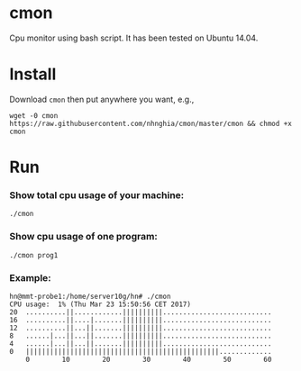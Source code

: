 # cmon
Cpu monitor using bash script. It has been tested on Ubuntu 14.04.

# Install

Download `cmon` then put anywhere you want, e.g.,

`wget -0 cmon https://raw.githubusercontent.com/nhnghia/cmon/master/cmon && chmod +x cmon`

# Run

### Show total cpu usage of your machine:
`./cmon`

### Show cpu usage of one program:
`./cmon prog1`

### Example:

```
hn@mmt-probe1:/home/server10g/hn# ./cmon
CPU usage:  1% (Thu Mar 23 15:50:56 CET 2017)             
20  ..........||............||||||||||...........................
16  ..........||....|.......||||||||||...........................
12  ..........||...||.......||||||||||...........................
8   ......|...||...||.......||||||||||...........................
4   ......|...||...||.......||||||||||...........................
0   ||||||||||||||||||||||||||||||||||||||||||||||||.............
    0        10        20        30        40        50        60
```
